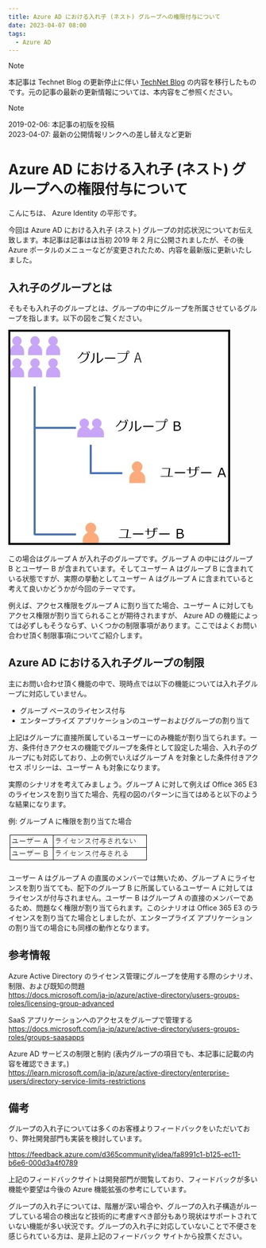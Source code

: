 ```yaml
---
title: Azure AD における入れ子 (ネスト) グループへの権限付与について
date: 2023-04-07 08:00
tags:
  - Azure AD
---
```


> [!NOTE]
> 本記事は Technet Blog の更新停止に伴い [TechNet Blog](https://blogs.technet.microsoft.com/jpazureid/2019/02/06/nesting-group/) の内容を移行したものです。元の記事の最新の更新情報については、本内容をご参照ください。

> [!NOTE]
> 2019-02-06: 本記事の初版を投稿  
> 2023-04-07: 最新の公開情報リンクへの差し替えなど更新

# Azure AD における入れ子 (ネスト) グループへの権限付与について

こんにちは、 Azure Identity の平形です。

今回は Azure AD における入れ子 (ネスト) グループの対応状況についてお伝え致します。本記事は記事はは当初 2019 年 2 月に公開されましたが、その後 Azure ポータルのメニューなどが変更されたため、内容を最新版に更新いたしました。

## 入れ子のグループとは

そもそも入れ子のグループとは、グループの中にグループを所属させているグループを指します。以下の図をご覧ください。

![](./nesting-group/333.jpg)

この場合はグループ A が入れ子のグループです。グループ A の中にはグループ B とユーザー B が含まれています。そしてユーザー A はグループ B に含まれている状態ですが、実際の挙動としてユーザー A はグループ A に含まれていると考えて良いかどうかが今回のテーマです。

例えば、アクセス権限をグループ A に割り当てた場合、ユーザー A に対してもアクセス権限が割り当てられることが期待されますが、 Azure AD の機能によっては必ずしもそうならず、いくつかの制限事項があります。ここではよくお問い合わせ頂く制限事項についてご紹介します。

## Azure AD における入れ子グループの制限

主にお問い合わせ頂く機能の中で、現時点では以下の機能については入れ子グループに対応していません。

- グループ ベースのライセンス付与
- エンタープライズ アプリケーションのユーザーおよびグループの割り当て

上記はグループに直接所属しているユーザーにのみ機能が割り当てられます。一方、条件付きアクセスの機能でグループを条件として設定した場合、入れ子のグループにも対応しており、上の例でいえばグループ A を対象とした条件付きアクセス ポリシーは、ユーザー A も対象になります。

実際のシナリオを考えてみましょう。グループ A に対して例えば Office 365 E3 のライセンスを割り当てた場合、先程の図のパターンに当てはめると以下のような結果になります。

例: グループ A に権限を割り当てた場合

![](./nesting-group/ssssss.jpg)

ユーザー A はグループ A の直属のメンバーでは無いため、グループ A にライセンスを割り当てても、配下のグループ B に所属しているユーザー A に対してはライセンスが付与されません。ユーザー B はグループ A の直接のメンバーであるため、問題なく権限が割り当てられます。このシナリオは Office 365 E3 のライセンスを割り当てた場合としましたが、エンタープライズ アプリケーションの割り当ての場合にも同様の動作となります。

## 参考情報

Azure Active Directory のライセンス管理にグループを使用する際のシナリオ、制限、および既知の問題  
https://docs.microsoft.com/ja-jp/azure/active-directory/users-groups-roles/licensing-group-advanced

SaaS アプリケーションへのアクセスをグループで管理する  
https://docs.microsoft.com/ja-jp/azure/active-directory/users-groups-roles/groups-saasapps

Azure AD サービスの制限と制約 (表内グループの項目でも、本記事に記載の内容を確認できます。)  
https://learn.microsoft.com/ja-jp/azure/active-directory/enterprise-users/directory-service-limits-restrictions

## 備考

グループの入れ子については多くのお客様よりフィードバックをいただいており、弊社開発部門も実装を検討しています。

https://feedback.azure.com/d365community/idea/fa8991c1-b125-ec11-b6e6-000d3a4f0789

上記のフィードバックサイトは開発部門が閲覧しており、フィードバックが多い機能や要望は今後の Azure 機能拡張の参考にしています。

グループの入れ子については、階層が深い場合や、グループの入れ子構造がループしている場合の検出など技術的に考慮すべき部分もあり現状はサポートされていない機能が多い状況です。グループの入れ子に対応していないことで不便さを感じられている方は、是非上記のフィードバック サイトから投票ください。
